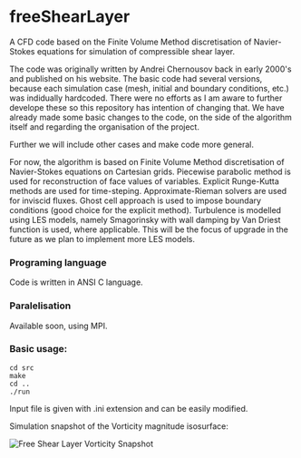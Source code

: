 # freeShearLayer

A CFD code based on the Finite Volume Method discretisation of Navier-Stokes equations for simulation of compressible shear layer.

The code was originally written by Andrei Chernousov back in early 2000's and published on his website. The basic code had several versions, because each simulation case (mesh, initial and boundary conditions, etc.) was indidually hardcoded. There were no efforts as I am aware to further develope these so this repository has intention of changing that. We have already made some basic changes to the code, on the side of the algorithm itself and regarding the organisation of the project.

Further we will include other cases and make code more general.

For now, the algorithm is based on Finite Volume Method discretisation of Navier-Stokes equations on Cartesian grids. Piecewise parabolic method is used for reconstruction of face values of variables. Explicit Runge-Kutta methods are used for time-steping. Approximate-Rieman solvers are used for inviscid fluxes. Ghost cell approach is used to impose boundary conditions (good choice for the explicit method). Turbulence is modelled using LES models, namely Smagorinsky with wall damping by Van Driest function is used, where applicable. This will be the focus of upgrade in the future as we plan to implement more LES models.

### Programing language

Code is written in ANSI C language.

### Paralelisation

Available soon, using MPI.

### Basic usage:

```
cd src
make
cd ..
./run
```

Input file is given with .ini extension and can be easily modified.

Simulation snapshot of the Vorticity magnitude isosurface:

![Free Shear Layer Vorticity Snapshot](https://github.com/nikola-m/freeShearLayer/blob/master/vorticity-nsteps3000.png)


